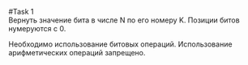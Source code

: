 #Task 1\
Вернуть значение бита в числе N по его номеру K.
Позиции битов нумеруются с 0.

Необходимо использование битовых операций.
Использование арифметических операций запрещено.
